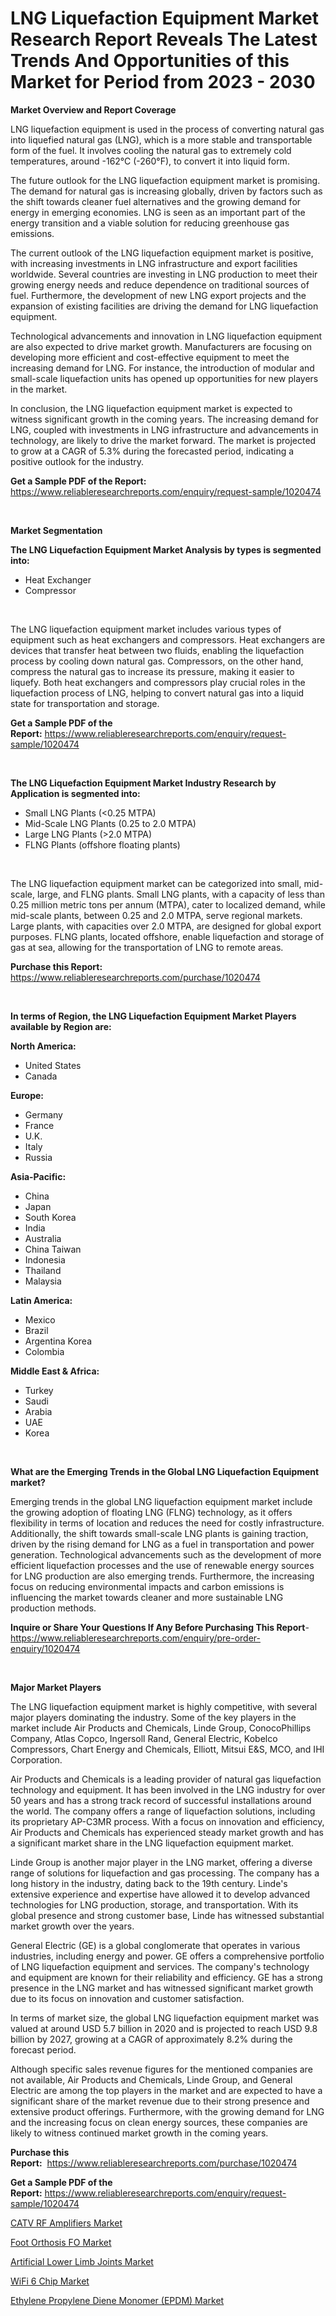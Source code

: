 <p><h1>LNG Liquefaction Equipment Market Research Report Reveals The Latest Trends And Opportunities of this Market for Period from 2023 - 2030</h1></p><p><strong>Market Overview and Report Coverage</strong></p>
<p><p>LNG liquefaction equipment is used in the process of converting natural gas into liquefied natural gas (LNG), which is a more stable and transportable form of the fuel. It involves cooling the natural gas to extremely cold temperatures, around -162°C (-260°F), to convert it into liquid form.</p><p>The future outlook for the LNG liquefaction equipment market is promising. The demand for natural gas is increasing globally, driven by factors such as the shift towards cleaner fuel alternatives and the growing demand for energy in emerging economies. LNG is seen as an important part of the energy transition and a viable solution for reducing greenhouse gas emissions.</p><p>The current outlook of the LNG liquefaction equipment market is positive, with increasing investments in LNG infrastructure and export facilities worldwide. Several countries are investing in LNG production to meet their growing energy needs and reduce dependence on traditional sources of fuel. Furthermore, the development of new LNG export projects and the expansion of existing facilities are driving the demand for LNG liquefaction equipment.</p><p>Technological advancements and innovation in LNG liquefaction equipment are also expected to drive market growth. Manufacturers are focusing on developing more efficient and cost-effective equipment to meet the increasing demand for LNG. For instance, the introduction of modular and small-scale liquefaction units has opened up opportunities for new players in the market.</p><p>In conclusion, the LNG liquefaction equipment market is expected to witness significant growth in the coming years. The increasing demand for LNG, coupled with investments in LNG infrastructure and advancements in technology, are likely to drive the market forward. The market is projected to grow at a CAGR of 5.3% during the forecasted period, indicating a positive outlook for the industry.</p></p>
<p><strong>Get a Sample PDF of the Report:</strong> <a href="https://www.reliableresearchreports.com/enquiry/request-sample/1020474">https://www.reliableresearchreports.com/enquiry/request-sample/1020474</a></p>
<p>&nbsp;</p>
<p><strong>Market Segmentation</strong></p>
<p><strong>The LNG Liquefaction Equipment Market Analysis by types is segmented into:</strong></p>
<p><ul><li>Heat Exchanger</li><li>Compressor</li></ul></p>
<p>&nbsp;</p>
<p><p>The LNG liquefaction equipment market includes various types of equipment such as heat exchangers and compressors. Heat exchangers are devices that transfer heat between two fluids, enabling the liquefaction process by cooling down natural gas. Compressors, on the other hand, compress the natural gas to increase its pressure, making it easier to liquefy. Both heat exchangers and compressors play crucial roles in the liquefaction process of LNG, helping to convert natural gas into a liquid state for transportation and storage.</p></p>
<p><strong>Get a Sample PDF of the Report:</strong>&nbsp;<a href="https://www.reliableresearchreports.com/enquiry/request-sample/1020474">https://www.reliableresearchreports.com/enquiry/request-sample/1020474</a></p>
<p>&nbsp;</p>
<p><strong>The LNG Liquefaction Equipment Market Industry Research by Application is segmented into:</strong></p>
<p><ul><li>Small LNG Plants (<0.25 MTPA)</li><li>Mid-Scale LNG Plants (0.25 to 2.0 MTPA)</li><li>Large LNG Plants (>2.0 MTPA)</li><li>FLNG Plants (offshore floating plants)</li></ul></p>
<p>&nbsp;</p>
<p><p>The LNG liquefaction equipment market can be categorized into small, mid-scale, large, and FLNG plants. Small LNG plants, with a capacity of less than 0.25 million metric tons per annum (MTPA), cater to localized demand, while mid-scale plants, between 0.25 and 2.0 MTPA, serve regional markets. Large plants, with capacities over 2.0 MTPA, are designed for global export purposes. FLNG plants, located offshore, enable liquefaction and storage of gas at sea, allowing for the transportation of LNG to remote areas.</p></p>
<p><strong>Purchase this Report:</strong>&nbsp; <a href="https://www.reliableresearchreports.com/purchase/1020474">https://www.reliableresearchreports.com/purchase/1020474</a></p>
<p>&nbsp;</p>
<p><strong>In terms of Region, the LNG Liquefaction Equipment Market Players available by Region are:</strong></p>
<p>
    <p> <strong> North America: </strong>
        <ul>
            <li>United States</li>
            <li>Canada</li>
        </ul>
        </p> 
    <p> <strong> Europe: </strong>
        <ul>
            <li>Germany</li>
            <li>France</li>
            <li>U.K.</li>
            <li>Italy</li>
            <li>Russia</li>
        </ul>
        </p> 
    <p> <strong> Asia-Pacific: </strong>
        <ul>
            <li>China</li>
            <li>Japan</li>
            <li>South Korea</li>
            <li>India</li>
            <li>Australia</li>
            <li>China Taiwan</li>
            <li>Indonesia</li>
            <li>Thailand</li>
            <li>Malaysia</li>
        </ul>
        </p> 
    <p> <strong> Latin America: </strong>
        <ul>
            <li>Mexico</li>
            <li>Brazil</li>
            <li>Argentina Korea</li>
            <li>Colombia</li>
        </ul>
        </p> 
    <p> <strong> Middle East & Africa: </strong>
        <ul>
            <li>Turkey</li>
            <li>Saudi</li>
            <li>Arabia</li>
            <li>UAE</li>
            <li>Korea</li>
        </ul>
    </p>
    </p>
<p>&nbsp;</p>
<p><strong>What are the Emerging Trends in the Global LNG Liquefaction Equipment market?</strong></p>
<p><p>Emerging trends in the global LNG liquefaction equipment market include the growing adoption of floating LNG (FLNG) technology, as it offers flexibility in terms of location and reduces the need for costly infrastructure. Additionally, the shift towards small-scale LNG plants is gaining traction, driven by the rising demand for LNG as a fuel in transportation and power generation. Technological advancements such as the development of more efficient liquefaction processes and the use of renewable energy sources for LNG production are also emerging trends. Furthermore, the increasing focus on reducing environmental impacts and carbon emissions is influencing the market towards cleaner and more sustainable LNG production methods.</p></p>
<p><strong>Inquire or Share Your Questions If Any Before Purchasing This Report</strong>- <a href="https://www.reliableresearchreports.com/enquiry/pre-order-enquiry/1020474">https://www.reliableresearchreports.com/enquiry/pre-order-enquiry/1020474</a></p>
<p>&nbsp;</p>
<p><strong>Major Market Players</strong></p>
<p><p>The LNG liquefaction equipment market is highly competitive, with several major players dominating the industry. Some of the key players in the market include Air Products and Chemicals, Linde Group, ConocoPhillips Company, Atlas Copco, Ingersoll Rand, General Electric, Kobelco Compressors, Chart Energy and Chemicals, Elliott, Mitsui E&S, MCO, and IHI Corporation.</p><p>Air Products and Chemicals is a leading provider of natural gas liquefaction technology and equipment. It has been involved in the LNG industry for over 50 years and has a strong track record of successful installations around the world. The company offers a range of liquefaction solutions, including its proprietary AP-C3MR process. With a focus on innovation and efficiency, Air Products and Chemicals has experienced steady market growth and has a significant market share in the LNG liquefaction equipment market.</p><p>Linde Group is another major player in the LNG market, offering a diverse range of solutions for liquefaction and gas processing. The company has a long history in the industry, dating back to the 19th century. Linde's extensive experience and expertise have allowed it to develop advanced technologies for LNG production, storage, and transportation. With its global presence and strong customer base, Linde has witnessed substantial market growth over the years.</p><p>General Electric (GE) is a global conglomerate that operates in various industries, including energy and power. GE offers a comprehensive portfolio of LNG liquefaction equipment and services. The company's technology and equipment are known for their reliability and efficiency. GE has a strong presence in the LNG market and has witnessed significant market growth due to its focus on innovation and customer satisfaction.</p><p>In terms of market size, the global LNG liquefaction equipment market was valued at around USD 5.7 billion in 2020 and is projected to reach USD 9.8 billion by 2027, growing at a CAGR of approximately 8.2% during the forecast period.</p><p>Although specific sales revenue figures for the mentioned companies are not available, Air Products and Chemicals, Linde Group, and General Electric are among the top players in the market and are expected to have a significant share of the market revenue due to their strong presence and extensive product offerings. Furthermore, with the growing demand for LNG and the increasing focus on clean energy sources, these companies are likely to witness continued market growth in the coming years.</p></p>
<p><strong>Purchase this Report:</strong>&nbsp;&nbsp;<a href="https://www.reliableresearchreports.com/purchase/1020474">https://www.reliableresearchreports.com/purchase/1020474</a></p>
<p></p>
<p><strong>Get a Sample PDF of the Report:</strong>&nbsp;<a href="https://www.reliableresearchreports.com/enquiry/request-sample/1020474">https://www.reliableresearchreports.com/enquiry/request-sample/1020474</a></p>
<p><p><a href="https://issuu.com/reportprime-2/docs/catv-rf-amplifiers-market-size-2030.pptx?fr=xKAE9_zU1NQ">CATV RF Amplifiers Market</a></p><p><a href="https://www.reportprime.com/foot-orthosis-fo-r10389">Foot Orthosis FO Market</a></p><p><a href="https://www.reportprime.com/artificial-lower-limb-joints-r10387">Artificial Lower Limb Joints Market</a></p><p><a href="https://www.linkedin.com/pulse/wifi-6-chip-market-size-2023-2030-global-industrial-vfljf/">WiFi 6 Chip Market</a></p><p><a href="https://issuu.com/reportprime-2/docs/ethylene-propylene-diene-monomer-epdm-market-size-?fr=xKAE9_zU1NQ">Ethylene Propylene Diene Monomer (EPDM) Market</a></p></p>